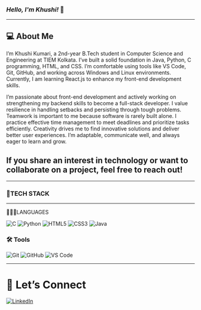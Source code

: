 ### <!-- bold + italic --> ***Hello, I'm Khushi!*** 👋
---
💻 About Me
 ---
 I’m Khushi Kumari, a 2nd-year B.Tech student in Computer Science and Engineering at TIEM Kolkata. I’ve built a solid foundation in Java, Python, C programming, HTML, and CSS. I’m comfortable using tools like VS Code, Git, GitHub, and working across Windows and Linux environments. Currently, I am learning React.js to enhance my front-end development skills.

I’m passionate about front-end development and actively working on strengthening my backend skills to become a full-stack developer. I value resilience in handling setbacks and persisting through tough problems. Teamwork is important to me because software is rarely built alone. I practice effective time management to meet deadlines and prioritize tasks efficiently. Creativity drives me to find innovative solutions and deliver better user experiences. I’m adaptable, communicate well, and always eager to learn and grow.

If you share an interest in technology or want to collaborate on a project, feel free to reach out!
 ---
---
### 🚀TECH STACK  
 ---
 👩🏻‍💻LANGUAGES
 
 ![C](https://img.shields.io/badge/C-00599C?style=for-the-badge&logo=c&logoColor=white)
 ![Python](https://img.shields.io/badge/Python-3776AB?style=for-the-badge&logo=python&logoColor=white)
![HTML5](https://img.shields.io/badge/HTML5-E34F26?style=for-the-badge&logo=html5&logoColor=white)
![CSS3](https://img.shields.io/badge/CSS3-1572B6?style=for-the-badge&logo=css3&logoColor=white)
![Java](https://img.shields.io/badge/Java-007396?style=for-the-badge&logo=java&logoColor=white)



### 🛠 Tools

![Git](https://img.shields.io/badge/Git-F05032?style=for-the-badge&logo=git&logoColor=white)
![GitHub](https://img.shields.io/badge/GitHub-181717?style=for-the-badge&logo=github&logoColor=white)
![VS Code](https://img.shields.io/badge/VS%20Code-0078d7?style=for-the-badge&logo=visual-studio-code&logoColor=white)

---
# 🔗 Let’s Connect

[![LinkedIn](https://img.shields.io/badge/LinkedIn-0077B5?style=for-the-badge&logo=linkedin&logoColor=white)](https://www.linkedin.com/in/khushi-kumari-351853359/)

